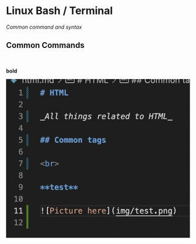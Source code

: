 # Linux Bash / Terminal

_Common command and syntax_

## Common Commands

<br>

**bold**

![Picture here](img/test.png)
